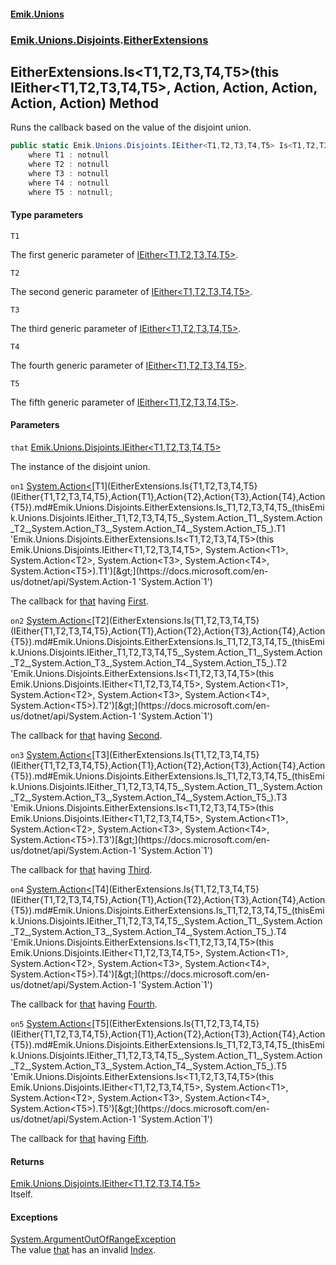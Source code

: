 #### [Emik.Unions](index.md 'index')
### [Emik.Unions.Disjoints](Emik.Unions.Disjoints.md 'Emik.Unions.Disjoints').[EitherExtensions](EitherExtensions.md 'Emik.Unions.Disjoints.EitherExtensions')

## EitherExtensions.Is<T1,T2,T3,T4,T5>(this IEither<T1,T2,T3,T4,T5>, Action<T1>, Action<T2>, Action<T3>, Action<T4>, Action<T5>) Method

Runs the callback based on the value of the disjoint union.

```csharp
public static Emik.Unions.Disjoints.IEither<T1,T2,T3,T4,T5> Is<T1,T2,T3,T4,T5>(this Emik.Unions.Disjoints.IEither<T1,T2,T3,T4,T5> that, System.Action<T1>? on1=null, System.Action<T2>? on2=null, System.Action<T3>? on3=null, System.Action<T4>? on4=null, System.Action<T5>? on5=null)
    where T1 : notnull
    where T2 : notnull
    where T3 : notnull
    where T4 : notnull
    where T5 : notnull;
```
#### Type parameters

<a name='Emik.Unions.Disjoints.EitherExtensions.Is_T1,T2,T3,T4,T5_(thisEmik.Unions.Disjoints.IEither_T1,T2,T3,T4,T5_,System.Action_T1_,System.Action_T2_,System.Action_T3_,System.Action_T4_,System.Action_T5_).T1'></a>

`T1`

The first generic parameter of [IEither&lt;T1,T2,T3,T4,T5&gt;](IEither{T1,T2,T3,T4,T5}.md 'Emik.Unions.Disjoints.IEither<T1,T2,T3,T4,T5>').

<a name='Emik.Unions.Disjoints.EitherExtensions.Is_T1,T2,T3,T4,T5_(thisEmik.Unions.Disjoints.IEither_T1,T2,T3,T4,T5_,System.Action_T1_,System.Action_T2_,System.Action_T3_,System.Action_T4_,System.Action_T5_).T2'></a>

`T2`

The second generic parameter of [IEither&lt;T1,T2,T3,T4,T5&gt;](IEither{T1,T2,T3,T4,T5}.md 'Emik.Unions.Disjoints.IEither<T1,T2,T3,T4,T5>').

<a name='Emik.Unions.Disjoints.EitherExtensions.Is_T1,T2,T3,T4,T5_(thisEmik.Unions.Disjoints.IEither_T1,T2,T3,T4,T5_,System.Action_T1_,System.Action_T2_,System.Action_T3_,System.Action_T4_,System.Action_T5_).T3'></a>

`T3`

The third generic parameter of [IEither&lt;T1,T2,T3,T4,T5&gt;](IEither{T1,T2,T3,T4,T5}.md 'Emik.Unions.Disjoints.IEither<T1,T2,T3,T4,T5>').

<a name='Emik.Unions.Disjoints.EitherExtensions.Is_T1,T2,T3,T4,T5_(thisEmik.Unions.Disjoints.IEither_T1,T2,T3,T4,T5_,System.Action_T1_,System.Action_T2_,System.Action_T3_,System.Action_T4_,System.Action_T5_).T4'></a>

`T4`

The fourth generic parameter of [IEither&lt;T1,T2,T3,T4,T5&gt;](IEither{T1,T2,T3,T4,T5}.md 'Emik.Unions.Disjoints.IEither<T1,T2,T3,T4,T5>').

<a name='Emik.Unions.Disjoints.EitherExtensions.Is_T1,T2,T3,T4,T5_(thisEmik.Unions.Disjoints.IEither_T1,T2,T3,T4,T5_,System.Action_T1_,System.Action_T2_,System.Action_T3_,System.Action_T4_,System.Action_T5_).T5'></a>

`T5`

The fifth generic parameter of [IEither&lt;T1,T2,T3,T4,T5&gt;](IEither{T1,T2,T3,T4,T5}.md 'Emik.Unions.Disjoints.IEither<T1,T2,T3,T4,T5>').
#### Parameters

<a name='Emik.Unions.Disjoints.EitherExtensions.Is_T1,T2,T3,T4,T5_(thisEmik.Unions.Disjoints.IEither_T1,T2,T3,T4,T5_,System.Action_T1_,System.Action_T2_,System.Action_T3_,System.Action_T4_,System.Action_T5_).that'></a>

`that` [Emik.Unions.Disjoints.IEither&lt;](IEither{T1,T2,T3,T4,T5}.md 'Emik.Unions.Disjoints.IEither<T1,T2,T3,T4,T5>')[T1](EitherExtensions.Is{T1,T2,T3,T4,T5}(IEither{T1,T2,T3,T4,T5},Action{T1},Action{T2},Action{T3},Action{T4},Action{T5}).md#Emik.Unions.Disjoints.EitherExtensions.Is_T1,T2,T3,T4,T5_(thisEmik.Unions.Disjoints.IEither_T1,T2,T3,T4,T5_,System.Action_T1_,System.Action_T2_,System.Action_T3_,System.Action_T4_,System.Action_T5_).T1 'Emik.Unions.Disjoints.EitherExtensions.Is<T1,T2,T3,T4,T5>(this Emik.Unions.Disjoints.IEither<T1,T2,T3,T4,T5>, System.Action<T1>, System.Action<T2>, System.Action<T3>, System.Action<T4>, System.Action<T5>).T1')[,](IEither{T1,T2,T3,T4,T5}.md 'Emik.Unions.Disjoints.IEither<T1,T2,T3,T4,T5>')[T2](EitherExtensions.Is{T1,T2,T3,T4,T5}(IEither{T1,T2,T3,T4,T5},Action{T1},Action{T2},Action{T3},Action{T4},Action{T5}).md#Emik.Unions.Disjoints.EitherExtensions.Is_T1,T2,T3,T4,T5_(thisEmik.Unions.Disjoints.IEither_T1,T2,T3,T4,T5_,System.Action_T1_,System.Action_T2_,System.Action_T3_,System.Action_T4_,System.Action_T5_).T2 'Emik.Unions.Disjoints.EitherExtensions.Is<T1,T2,T3,T4,T5>(this Emik.Unions.Disjoints.IEither<T1,T2,T3,T4,T5>, System.Action<T1>, System.Action<T2>, System.Action<T3>, System.Action<T4>, System.Action<T5>).T2')[,](IEither{T1,T2,T3,T4,T5}.md 'Emik.Unions.Disjoints.IEither<T1,T2,T3,T4,T5>')[T3](EitherExtensions.Is{T1,T2,T3,T4,T5}(IEither{T1,T2,T3,T4,T5},Action{T1},Action{T2},Action{T3},Action{T4},Action{T5}).md#Emik.Unions.Disjoints.EitherExtensions.Is_T1,T2,T3,T4,T5_(thisEmik.Unions.Disjoints.IEither_T1,T2,T3,T4,T5_,System.Action_T1_,System.Action_T2_,System.Action_T3_,System.Action_T4_,System.Action_T5_).T3 'Emik.Unions.Disjoints.EitherExtensions.Is<T1,T2,T3,T4,T5>(this Emik.Unions.Disjoints.IEither<T1,T2,T3,T4,T5>, System.Action<T1>, System.Action<T2>, System.Action<T3>, System.Action<T4>, System.Action<T5>).T3')[,](IEither{T1,T2,T3,T4,T5}.md 'Emik.Unions.Disjoints.IEither<T1,T2,T3,T4,T5>')[T4](EitherExtensions.Is{T1,T2,T3,T4,T5}(IEither{T1,T2,T3,T4,T5},Action{T1},Action{T2},Action{T3},Action{T4},Action{T5}).md#Emik.Unions.Disjoints.EitherExtensions.Is_T1,T2,T3,T4,T5_(thisEmik.Unions.Disjoints.IEither_T1,T2,T3,T4,T5_,System.Action_T1_,System.Action_T2_,System.Action_T3_,System.Action_T4_,System.Action_T5_).T4 'Emik.Unions.Disjoints.EitherExtensions.Is<T1,T2,T3,T4,T5>(this Emik.Unions.Disjoints.IEither<T1,T2,T3,T4,T5>, System.Action<T1>, System.Action<T2>, System.Action<T3>, System.Action<T4>, System.Action<T5>).T4')[,](IEither{T1,T2,T3,T4,T5}.md 'Emik.Unions.Disjoints.IEither<T1,T2,T3,T4,T5>')[T5](EitherExtensions.Is{T1,T2,T3,T4,T5}(IEither{T1,T2,T3,T4,T5},Action{T1},Action{T2},Action{T3},Action{T4},Action{T5}).md#Emik.Unions.Disjoints.EitherExtensions.Is_T1,T2,T3,T4,T5_(thisEmik.Unions.Disjoints.IEither_T1,T2,T3,T4,T5_,System.Action_T1_,System.Action_T2_,System.Action_T3_,System.Action_T4_,System.Action_T5_).T5 'Emik.Unions.Disjoints.EitherExtensions.Is<T1,T2,T3,T4,T5>(this Emik.Unions.Disjoints.IEither<T1,T2,T3,T4,T5>, System.Action<T1>, System.Action<T2>, System.Action<T3>, System.Action<T4>, System.Action<T5>).T5')[&gt;](IEither{T1,T2,T3,T4,T5}.md 'Emik.Unions.Disjoints.IEither<T1,T2,T3,T4,T5>')

The instance of the disjoint union.

<a name='Emik.Unions.Disjoints.EitherExtensions.Is_T1,T2,T3,T4,T5_(thisEmik.Unions.Disjoints.IEither_T1,T2,T3,T4,T5_,System.Action_T1_,System.Action_T2_,System.Action_T3_,System.Action_T4_,System.Action_T5_).on1'></a>

`on1` [System.Action&lt;](https://docs.microsoft.com/en-us/dotnet/api/System.Action-1 'System.Action`1')[T1](EitherExtensions.Is{T1,T2,T3,T4,T5}(IEither{T1,T2,T3,T4,T5},Action{T1},Action{T2},Action{T3},Action{T4},Action{T5}).md#Emik.Unions.Disjoints.EitherExtensions.Is_T1,T2,T3,T4,T5_(thisEmik.Unions.Disjoints.IEither_T1,T2,T3,T4,T5_,System.Action_T1_,System.Action_T2_,System.Action_T3_,System.Action_T4_,System.Action_T5_).T1 'Emik.Unions.Disjoints.EitherExtensions.Is<T1,T2,T3,T4,T5>(this Emik.Unions.Disjoints.IEither<T1,T2,T3,T4,T5>, System.Action<T1>, System.Action<T2>, System.Action<T3>, System.Action<T4>, System.Action<T5>).T1')[&gt;](https://docs.microsoft.com/en-us/dotnet/api/System.Action-1 'System.Action`1')

The callback for [that](EitherExtensions.Is{T1,T2,T3,T4,T5}(IEither{T1,T2,T3,T4,T5},Action{T1},Action{T2},Action{T3},Action{T4},Action{T5}).md#Emik.Unions.Disjoints.EitherExtensions.Is_T1,T2,T3,T4,T5_(thisEmik.Unions.Disjoints.IEither_T1,T2,T3,T4,T5_,System.Action_T1_,System.Action_T2_,System.Action_T3_,System.Action_T4_,System.Action_T5_).that 'Emik.Unions.Disjoints.EitherExtensions.Is<T1,T2,T3,T4,T5>(this Emik.Unions.Disjoints.IEither<T1,T2,T3,T4,T5>, System.Action<T1>, System.Action<T2>, System.Action<T3>, System.Action<T4>, System.Action<T5>).that') having [First](IEither{T1,T2,T3,T4,T5}.First.md 'Emik.Unions.Disjoints.IEither<T1,T2,T3,T4,T5>.First').

<a name='Emik.Unions.Disjoints.EitherExtensions.Is_T1,T2,T3,T4,T5_(thisEmik.Unions.Disjoints.IEither_T1,T2,T3,T4,T5_,System.Action_T1_,System.Action_T2_,System.Action_T3_,System.Action_T4_,System.Action_T5_).on2'></a>

`on2` [System.Action&lt;](https://docs.microsoft.com/en-us/dotnet/api/System.Action-1 'System.Action`1')[T2](EitherExtensions.Is{T1,T2,T3,T4,T5}(IEither{T1,T2,T3,T4,T5},Action{T1},Action{T2},Action{T3},Action{T4},Action{T5}).md#Emik.Unions.Disjoints.EitherExtensions.Is_T1,T2,T3,T4,T5_(thisEmik.Unions.Disjoints.IEither_T1,T2,T3,T4,T5_,System.Action_T1_,System.Action_T2_,System.Action_T3_,System.Action_T4_,System.Action_T5_).T2 'Emik.Unions.Disjoints.EitherExtensions.Is<T1,T2,T3,T4,T5>(this Emik.Unions.Disjoints.IEither<T1,T2,T3,T4,T5>, System.Action<T1>, System.Action<T2>, System.Action<T3>, System.Action<T4>, System.Action<T5>).T2')[&gt;](https://docs.microsoft.com/en-us/dotnet/api/System.Action-1 'System.Action`1')

The callback for [that](EitherExtensions.Is{T1,T2,T3,T4,T5}(IEither{T1,T2,T3,T4,T5},Action{T1},Action{T2},Action{T3},Action{T4},Action{T5}).md#Emik.Unions.Disjoints.EitherExtensions.Is_T1,T2,T3,T4,T5_(thisEmik.Unions.Disjoints.IEither_T1,T2,T3,T4,T5_,System.Action_T1_,System.Action_T2_,System.Action_T3_,System.Action_T4_,System.Action_T5_).that 'Emik.Unions.Disjoints.EitherExtensions.Is<T1,T2,T3,T4,T5>(this Emik.Unions.Disjoints.IEither<T1,T2,T3,T4,T5>, System.Action<T1>, System.Action<T2>, System.Action<T3>, System.Action<T4>, System.Action<T5>).that') having [Second](IEither{T1,T2,T3,T4,T5}.Second.md 'Emik.Unions.Disjoints.IEither<T1,T2,T3,T4,T5>.Second').

<a name='Emik.Unions.Disjoints.EitherExtensions.Is_T1,T2,T3,T4,T5_(thisEmik.Unions.Disjoints.IEither_T1,T2,T3,T4,T5_,System.Action_T1_,System.Action_T2_,System.Action_T3_,System.Action_T4_,System.Action_T5_).on3'></a>

`on3` [System.Action&lt;](https://docs.microsoft.com/en-us/dotnet/api/System.Action-1 'System.Action`1')[T3](EitherExtensions.Is{T1,T2,T3,T4,T5}(IEither{T1,T2,T3,T4,T5},Action{T1},Action{T2},Action{T3},Action{T4},Action{T5}).md#Emik.Unions.Disjoints.EitherExtensions.Is_T1,T2,T3,T4,T5_(thisEmik.Unions.Disjoints.IEither_T1,T2,T3,T4,T5_,System.Action_T1_,System.Action_T2_,System.Action_T3_,System.Action_T4_,System.Action_T5_).T3 'Emik.Unions.Disjoints.EitherExtensions.Is<T1,T2,T3,T4,T5>(this Emik.Unions.Disjoints.IEither<T1,T2,T3,T4,T5>, System.Action<T1>, System.Action<T2>, System.Action<T3>, System.Action<T4>, System.Action<T5>).T3')[&gt;](https://docs.microsoft.com/en-us/dotnet/api/System.Action-1 'System.Action`1')

The callback for [that](EitherExtensions.Is{T1,T2,T3,T4,T5}(IEither{T1,T2,T3,T4,T5},Action{T1},Action{T2},Action{T3},Action{T4},Action{T5}).md#Emik.Unions.Disjoints.EitherExtensions.Is_T1,T2,T3,T4,T5_(thisEmik.Unions.Disjoints.IEither_T1,T2,T3,T4,T5_,System.Action_T1_,System.Action_T2_,System.Action_T3_,System.Action_T4_,System.Action_T5_).that 'Emik.Unions.Disjoints.EitherExtensions.Is<T1,T2,T3,T4,T5>(this Emik.Unions.Disjoints.IEither<T1,T2,T3,T4,T5>, System.Action<T1>, System.Action<T2>, System.Action<T3>, System.Action<T4>, System.Action<T5>).that') having [Third](IEither{T1,T2,T3,T4,T5}.Third.md 'Emik.Unions.Disjoints.IEither<T1,T2,T3,T4,T5>.Third').

<a name='Emik.Unions.Disjoints.EitherExtensions.Is_T1,T2,T3,T4,T5_(thisEmik.Unions.Disjoints.IEither_T1,T2,T3,T4,T5_,System.Action_T1_,System.Action_T2_,System.Action_T3_,System.Action_T4_,System.Action_T5_).on4'></a>

`on4` [System.Action&lt;](https://docs.microsoft.com/en-us/dotnet/api/System.Action-1 'System.Action`1')[T4](EitherExtensions.Is{T1,T2,T3,T4,T5}(IEither{T1,T2,T3,T4,T5},Action{T1},Action{T2},Action{T3},Action{T4},Action{T5}).md#Emik.Unions.Disjoints.EitherExtensions.Is_T1,T2,T3,T4,T5_(thisEmik.Unions.Disjoints.IEither_T1,T2,T3,T4,T5_,System.Action_T1_,System.Action_T2_,System.Action_T3_,System.Action_T4_,System.Action_T5_).T4 'Emik.Unions.Disjoints.EitherExtensions.Is<T1,T2,T3,T4,T5>(this Emik.Unions.Disjoints.IEither<T1,T2,T3,T4,T5>, System.Action<T1>, System.Action<T2>, System.Action<T3>, System.Action<T4>, System.Action<T5>).T4')[&gt;](https://docs.microsoft.com/en-us/dotnet/api/System.Action-1 'System.Action`1')

The callback for [that](EitherExtensions.Is{T1,T2,T3,T4,T5}(IEither{T1,T2,T3,T4,T5},Action{T1},Action{T2},Action{T3},Action{T4},Action{T5}).md#Emik.Unions.Disjoints.EitherExtensions.Is_T1,T2,T3,T4,T5_(thisEmik.Unions.Disjoints.IEither_T1,T2,T3,T4,T5_,System.Action_T1_,System.Action_T2_,System.Action_T3_,System.Action_T4_,System.Action_T5_).that 'Emik.Unions.Disjoints.EitherExtensions.Is<T1,T2,T3,T4,T5>(this Emik.Unions.Disjoints.IEither<T1,T2,T3,T4,T5>, System.Action<T1>, System.Action<T2>, System.Action<T3>, System.Action<T4>, System.Action<T5>).that') having [Fourth](IEither{T1,T2,T3,T4,T5}.Fourth.md 'Emik.Unions.Disjoints.IEither<T1,T2,T3,T4,T5>.Fourth').

<a name='Emik.Unions.Disjoints.EitherExtensions.Is_T1,T2,T3,T4,T5_(thisEmik.Unions.Disjoints.IEither_T1,T2,T3,T4,T5_,System.Action_T1_,System.Action_T2_,System.Action_T3_,System.Action_T4_,System.Action_T5_).on5'></a>

`on5` [System.Action&lt;](https://docs.microsoft.com/en-us/dotnet/api/System.Action-1 'System.Action`1')[T5](EitherExtensions.Is{T1,T2,T3,T4,T5}(IEither{T1,T2,T3,T4,T5},Action{T1},Action{T2},Action{T3},Action{T4},Action{T5}).md#Emik.Unions.Disjoints.EitherExtensions.Is_T1,T2,T3,T4,T5_(thisEmik.Unions.Disjoints.IEither_T1,T2,T3,T4,T5_,System.Action_T1_,System.Action_T2_,System.Action_T3_,System.Action_T4_,System.Action_T5_).T5 'Emik.Unions.Disjoints.EitherExtensions.Is<T1,T2,T3,T4,T5>(this Emik.Unions.Disjoints.IEither<T1,T2,T3,T4,T5>, System.Action<T1>, System.Action<T2>, System.Action<T3>, System.Action<T4>, System.Action<T5>).T5')[&gt;](https://docs.microsoft.com/en-us/dotnet/api/System.Action-1 'System.Action`1')

The callback for [that](EitherExtensions.Is{T1,T2,T3,T4,T5}(IEither{T1,T2,T3,T4,T5},Action{T1},Action{T2},Action{T3},Action{T4},Action{T5}).md#Emik.Unions.Disjoints.EitherExtensions.Is_T1,T2,T3,T4,T5_(thisEmik.Unions.Disjoints.IEither_T1,T2,T3,T4,T5_,System.Action_T1_,System.Action_T2_,System.Action_T3_,System.Action_T4_,System.Action_T5_).that 'Emik.Unions.Disjoints.EitherExtensions.Is<T1,T2,T3,T4,T5>(this Emik.Unions.Disjoints.IEither<T1,T2,T3,T4,T5>, System.Action<T1>, System.Action<T2>, System.Action<T3>, System.Action<T4>, System.Action<T5>).that') having [Fifth](IEither{T1,T2,T3,T4,T5}.Fifth.md 'Emik.Unions.Disjoints.IEither<T1,T2,T3,T4,T5>.Fifth').

#### Returns
[Emik.Unions.Disjoints.IEither&lt;](IEither{T1,T2,T3,T4,T5}.md 'Emik.Unions.Disjoints.IEither<T1,T2,T3,T4,T5>')[T1](EitherExtensions.Is{T1,T2,T3,T4,T5}(IEither{T1,T2,T3,T4,T5},Action{T1},Action{T2},Action{T3},Action{T4},Action{T5}).md#Emik.Unions.Disjoints.EitherExtensions.Is_T1,T2,T3,T4,T5_(thisEmik.Unions.Disjoints.IEither_T1,T2,T3,T4,T5_,System.Action_T1_,System.Action_T2_,System.Action_T3_,System.Action_T4_,System.Action_T5_).T1 'Emik.Unions.Disjoints.EitherExtensions.Is<T1,T2,T3,T4,T5>(this Emik.Unions.Disjoints.IEither<T1,T2,T3,T4,T5>, System.Action<T1>, System.Action<T2>, System.Action<T3>, System.Action<T4>, System.Action<T5>).T1')[,](IEither{T1,T2,T3,T4,T5}.md 'Emik.Unions.Disjoints.IEither<T1,T2,T3,T4,T5>')[T2](EitherExtensions.Is{T1,T2,T3,T4,T5}(IEither{T1,T2,T3,T4,T5},Action{T1},Action{T2},Action{T3},Action{T4},Action{T5}).md#Emik.Unions.Disjoints.EitherExtensions.Is_T1,T2,T3,T4,T5_(thisEmik.Unions.Disjoints.IEither_T1,T2,T3,T4,T5_,System.Action_T1_,System.Action_T2_,System.Action_T3_,System.Action_T4_,System.Action_T5_).T2 'Emik.Unions.Disjoints.EitherExtensions.Is<T1,T2,T3,T4,T5>(this Emik.Unions.Disjoints.IEither<T1,T2,T3,T4,T5>, System.Action<T1>, System.Action<T2>, System.Action<T3>, System.Action<T4>, System.Action<T5>).T2')[,](IEither{T1,T2,T3,T4,T5}.md 'Emik.Unions.Disjoints.IEither<T1,T2,T3,T4,T5>')[T3](EitherExtensions.Is{T1,T2,T3,T4,T5}(IEither{T1,T2,T3,T4,T5},Action{T1},Action{T2},Action{T3},Action{T4},Action{T5}).md#Emik.Unions.Disjoints.EitherExtensions.Is_T1,T2,T3,T4,T5_(thisEmik.Unions.Disjoints.IEither_T1,T2,T3,T4,T5_,System.Action_T1_,System.Action_T2_,System.Action_T3_,System.Action_T4_,System.Action_T5_).T3 'Emik.Unions.Disjoints.EitherExtensions.Is<T1,T2,T3,T4,T5>(this Emik.Unions.Disjoints.IEither<T1,T2,T3,T4,T5>, System.Action<T1>, System.Action<T2>, System.Action<T3>, System.Action<T4>, System.Action<T5>).T3')[,](IEither{T1,T2,T3,T4,T5}.md 'Emik.Unions.Disjoints.IEither<T1,T2,T3,T4,T5>')[T4](EitherExtensions.Is{T1,T2,T3,T4,T5}(IEither{T1,T2,T3,T4,T5},Action{T1},Action{T2},Action{T3},Action{T4},Action{T5}).md#Emik.Unions.Disjoints.EitherExtensions.Is_T1,T2,T3,T4,T5_(thisEmik.Unions.Disjoints.IEither_T1,T2,T3,T4,T5_,System.Action_T1_,System.Action_T2_,System.Action_T3_,System.Action_T4_,System.Action_T5_).T4 'Emik.Unions.Disjoints.EitherExtensions.Is<T1,T2,T3,T4,T5>(this Emik.Unions.Disjoints.IEither<T1,T2,T3,T4,T5>, System.Action<T1>, System.Action<T2>, System.Action<T3>, System.Action<T4>, System.Action<T5>).T4')[,](IEither{T1,T2,T3,T4,T5}.md 'Emik.Unions.Disjoints.IEither<T1,T2,T3,T4,T5>')[T5](EitherExtensions.Is{T1,T2,T3,T4,T5}(IEither{T1,T2,T3,T4,T5},Action{T1},Action{T2},Action{T3},Action{T4},Action{T5}).md#Emik.Unions.Disjoints.EitherExtensions.Is_T1,T2,T3,T4,T5_(thisEmik.Unions.Disjoints.IEither_T1,T2,T3,T4,T5_,System.Action_T1_,System.Action_T2_,System.Action_T3_,System.Action_T4_,System.Action_T5_).T5 'Emik.Unions.Disjoints.EitherExtensions.Is<T1,T2,T3,T4,T5>(this Emik.Unions.Disjoints.IEither<T1,T2,T3,T4,T5>, System.Action<T1>, System.Action<T2>, System.Action<T3>, System.Action<T4>, System.Action<T5>).T5')[&gt;](IEither{T1,T2,T3,T4,T5}.md 'Emik.Unions.Disjoints.IEither<T1,T2,T3,T4,T5>')  
Itself.

#### Exceptions

[System.ArgumentOutOfRangeException](https://docs.microsoft.com/en-us/dotnet/api/System.ArgumentOutOfRangeException 'System.ArgumentOutOfRangeException')  
The value [that](EitherExtensions.Is{T1,T2,T3,T4,T5}(IEither{T1,T2,T3,T4,T5},Action{T1},Action{T2},Action{T3},Action{T4},Action{T5}).md#Emik.Unions.Disjoints.EitherExtensions.Is_T1,T2,T3,T4,T5_(thisEmik.Unions.Disjoints.IEither_T1,T2,T3,T4,T5_,System.Action_T1_,System.Action_T2_,System.Action_T3_,System.Action_T4_,System.Action_T5_).that 'Emik.Unions.Disjoints.EitherExtensions.Is<T1,T2,T3,T4,T5>(this Emik.Unions.Disjoints.IEither<T1,T2,T3,T4,T5>, System.Action<T1>, System.Action<T2>, System.Action<T3>, System.Action<T4>, System.Action<T5>).that') has an invalid [Index](IEither.Index.md 'Emik.Unions.Disjoints.IEither.Index').